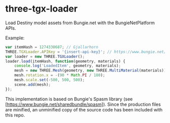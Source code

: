 # three-tgx-loader

Load Destiny model assets from Bungie.net with the BungieNetPlatform APIs.

Example:
```javascript
var itemHash = 1274330687; // Gjallarhorn
THREE.TGXLoader.APIKey = '{insert-api-key}'; // https://www.bungie.net/en/Application
var loader = new THREE.TGXLoader();
loader.load(itemHash, function(geometry, materials) {
	console.log('LoadedItem', geometry, materials);
	mesh = new THREE.Mesh(geometry, new THREE.MultiMaterial(materials));
	mesh.rotation.x = -(90 * Math.PI / 180);
	mesh.scale.set(-500, 500, 500);
	scene.add(mesh);
});
```

This implementation is based on Bungie's Spasm library (see [https://www.bungie.net/sharedbundle/spasm]). Since the production files are minified, an unminified copy of the source code has been included with this repo.